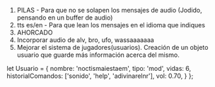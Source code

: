 1. PILAS - Para que no se solapen los mensajes de audio (Jodido, pensando en un buffer de audio)
2. tts es/en - Para que lean los mensajes en el idioma que indiques
3. AHORCADO
4. Incorporar audio de alv, bro, ufo, wassaaaaaaa
5. Mejorar el sistema de jugadores(usuarios). Creación de un objeto usuario que guarde más información acerca del mismo.

let Usuario = {
    nombre: 'noctismaiestaem',
    tipo: 'mod',
    vidas: 6,
    historialComandos: ['sonido', 'help', 'adivinarelnr'],
    vol: 0.70,
    }
};
